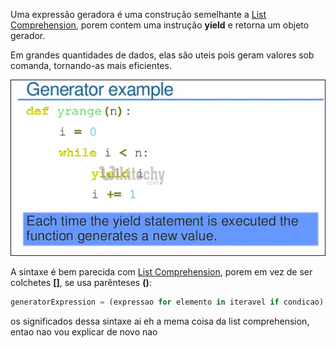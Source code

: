 Uma expressão geradora é uma construção semelhante a [List Comprehension](./List%20Comprehension.md), porem contem uma instrução **yield** e retorna um objeto gerador.

Em grandes quantidades de dados, elas são uteis pois geram valores sob comanda, tornando-as mais eficientes.

![](Pasted%20image%2020231221154600.png)

A sintaxe é bem parecida com [List Comprehension](List%20Comprehension.md), porem em vez de ser colchetes **[]**, se usa parênteses **()**:

```python
generatorExpression = (expressao for elemento in iteravel if condicao)
```

os significados dessa sintaxe ai eh a mema coisa da list comprehension, entao nao vou explicar de novo nao

